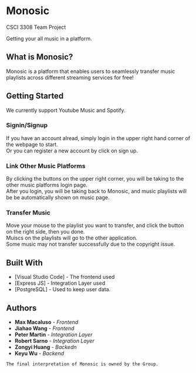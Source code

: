 # Monosic
CSCI 3308 Team Project<br />

Getting your all music in a platform.

## What is Monosic?

Monosic is a platform that enables users to seamlessly transfer music playlists across different streaming services for free!

## Getting Started

We currently support Youtube Music and Spotify.

### Signin/Signup

If you have an account alread, simply login in the upper right hand corner of the webpage to start.<br />
Or you can register a new account by click on sign up.

### Link Other Music Platforms

By clicking the buttons on the upper right corner, you will be taking to the other music platforms login page.<br />
After you login, you will be taking back to Monosic, and music playlists will be be automatically shown on music page.

### Transfer Music

Move your mouse to the playlist you want to transfer, and click the button on the right side, then you done.<br />
Muiscs on the playlists will go to the other application.<br />
Some music may not transfer successfully due to the copyright issue.<br />


## Built With

* [Visual Studio Code] - The frontend used
* [Express JS] - Integration Layer used
* [PostgreSQL] - Used to keep user data.


## Authors
* **Max Macaluso** - *Frontend*       
* **Jiahao Wang** - *Frontend*
* **Peter Martin** - *Integration Layer*     
* **Robert Sarno** - *Integration Layer*
* **Zongyi Huang** - *Backedn*       
* **Keyu Wu** - *Backend*

```
The final interpretation of Monosic is owned by the Group.
```
